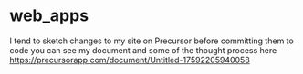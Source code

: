 # web_apps
I tend to sketch changes to my site on Precursor before committing them to code 
you can see my document and some of the thought process here https://precursorapp.com/document/Untitled-17592205940058
